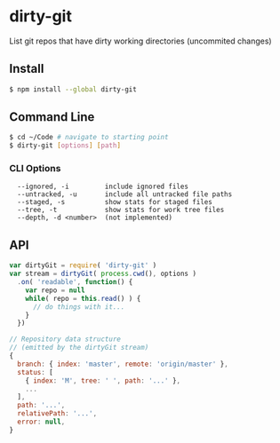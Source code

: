 dirty-git
===

List git repos that have dirty working directories (uncommited changes)

## Install

```bash
$ npm install --global dirty-git
```

## Command Line

```bash
$ cd ~/Code # navigate to starting point
$ dirty-git [options] [path]
```

### CLI Options

```
  --ignored, -i         include ignored files
  --untracked, -u       include all untracked file paths
  --staged, -s          show stats for staged files
  --tree, -t            show stats for work tree files
  --depth, -d <number>  (not implemented)
```

## API

```js
var dirtyGit = require( 'dirty-git' )
var stream = dirtyGit( process.cwd(), options )
  .on( 'readable', function() {
    var repo = null
    while( repo = this.read() ) {
      // do things with it...
    }
  })
```

```js
// Repository data structure
// (emitted by the dirtyGit stream)
{
  branch: { index: 'master', remote: 'origin/master' },
  status: [
    { index: 'M', tree: ' ', path: '...' },
    ...
  ],
  path: '...',
  relativePath: '...',
  error: null,
}
```
